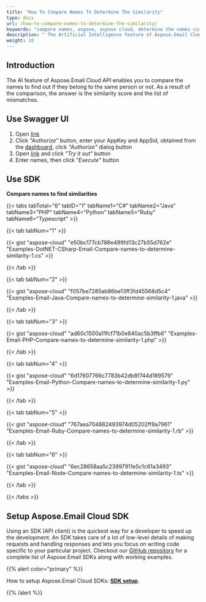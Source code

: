 ```yaml
---
title: "How To Compare Names To Determine The Similarity"
type: docs
url: /how-to-compare-names-to-determine-the-similarity/
keywords: "compare names, aspose, aspose cloud, determine the names similarity"
description: " The Artificial Intelligence feature of Aspose.Email Cloud AP allows you to compare names to determine the similarity."
weight: 10
---
```


## **Introduction**
The AI feature of Aspose.Email Cloud API enables you to compare the names to find out if they belong to the same person or not. As a result of the comparison, the answer is the similarity score and the list of mismatches.
## **Use Swagger UI**
1. Open [link](https://apireference.aspose.cloud/email/)
1. Click *"Authorize"* button, enter your AppKey and AppSid, obtained from the [dashboard](https://dashboard.aspose.cloud/), click *"Authorize"* dialog button
1. Open [link](https://apireference.aspose.cloud/email/#/AiName/AiNameMatch) and click *"Try it out"* button
1. Enter names, then click *"Execute"* button
## **Use SDK**
**Compare names to find similarities**

{{< tabs tabTotal="6" tabID="1" tabName1="C#" tabName2="Java" tabName3="PHP" tabName4="Python" tabName5="Ruby" tabName6="Typescript" >}}

{{< tab tabNum="1" >}}

{{< gist "aspose-cloud" "e50bc177cb788e499fd13c27b55d762e" "Examples-DotNET-CSharp-Email-Compare-names-to-determine-similarity-1.cs" >}}

{{< /tab >}}

{{< tab tabNum="2" >}}

{{< gist "aspose-cloud" "f057be7285ab86be13ff3fd45568d5c4" "Examples-Email-Java-Compare-names-to-determine-similarity-1.java" >}}

{{< /tab >}}

{{< tab tabNum="3" >}}

{{< gist "aspose-cloud" "ad60c1500a11fcf71b0e840ac5b3ffb6" "Examples-Email-PHP-Compare-names-to-determine-similarity-1.php" >}}

{{< /tab >}}

{{< tab tabNum="4" >}}

{{< gist "aspose-cloud" "6d17607766c7783b42db8f744d189579" "Examples-Email-Python-Compare-names-to-determine-similarity-1.py" >}}

{{< /tab >}}

{{< tab tabNum="5" >}}

{{< gist "aspose-cloud" "767aea704882493974d05202ff8a7961" "Examples-Email-Ruby-Compare-names-to-determine-similarity-1.rb" >}}

{{< /tab >}}

{{< tab tabNum="6" >}}

{{< gist "aspose-cloud" "6ec28658aa5c23997911e5c1c61a3493" "Examples-Email-Node-Compare-names-to-determine-similarity-1.ts" >}}

{{< /tab >}}

{{< /tabs >}}


## **Setup Aspose.Email Cloud SDK**
Using an SDK (API client) is the quickest way for a developer to speed up the development. An SDK takes care of a lot of low-level details of making requests and handling responses and lets you focus on writing code specific to your particular project. Checkout our [GitHub repository](https://github.com/aspose-email-cloud) for a complete list of Aspose.Email SDKs along with working examples.

{{% alert color="primary" %}} 

How to setup Aspose.Email Cloud SDKs: [**SDK setup**](/emailcloud/sdk-setup/).

{{% /alert %}}
